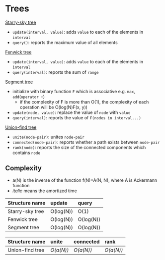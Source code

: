 # Trees

[Starry-sky tree](https://github.com/rsk0315/Library/blob/master/DataStructure/Tree/StarrySkyTree.cpp)
- `update(interval, value)`: adds `value` to each of the elements in `interval`
- `query()`: reports the maximum value of all elements

[Fenwick tree](https://github.com/rsk0315/Library/blob/master/DataStructure/Tree/FenwickTree.cpp)
- `update(interval, value)`: adds `value` to each of the elements in `interval`
- `query(interval)`: reports the sum of `range`

[Segment tree](https://github.com/rsk0315/Library/blob/master/DataStructure/Tree/SegmentTree.cpp)
- initialize with binary function `F` which is associative e.g. `max`, `add`(`operator +`)
  * if the complexity of F is more than O(1), the complexity of each operation will be O(log(N)F(x, y))
- `update(node, value)`: replace the value of `node` with `value`
- `query(interval)`: reports the value of `F(nodes in interval...)`

[Union-find tree](https://github.com/rsk0315/Library/blob/master/DataStructure/Tree/UnionFindTree.cpp)
- `unite(node-pair)`: unites `node-pair`
- `connected(node-pair)`: reports whether a path exists between `node-pair` 
- `rank(node)`: reports the size of the connected components which contains `node`

## Complexity

- a(N) is the inverse of the function f(N)=A(N, N), where A is Ackermann function
- *italic* means the amortized time

| Structure name  | update    | query     |
| :-------------- | :-------- | :-------- |
| Starry-sky tree | O(log(N)) | O(1)      |
| Fenwick tree    | O(log(N)) | O(log(N)) |
| Segment tree    | O(log(N)) | O(log(N)) |

| Structure name  | unite     | connected | rank      |
| :-------------- | :-------- | :-------- | :-------- |
| Union-find tree | *O(a(N))* | *O(a(N))* | *O(a(N))* |
